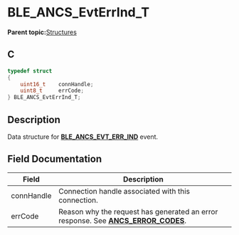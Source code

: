 # BLE\_ANCS\_EvtErrInd\_T

**Parent topic:**[Structures](GUID-9D4040A1-4922-48F6-BA70-EB4B094F9B91.md)

## C

```c
typedef struct
{
    uint16_t    connHandle;
    uint8_t     errCode;
} BLE_ANCS_EvtErrInd_T;
```

## Description

Data structure for **[BLE\_ANCS\_EVT\_ERR\_IND](GUID-4BB8FD63-76FD-4D39-8EEF-FBC86B43A2DC.md)** event.

## Field Documentation

|Field|Description|
|-----|-----------|
|connHandle|Connection handle associated with this connection.|
|errCode|Reason why the request has generated an error response. See **[ANCS\_ERROR\_CODES](GUID-0CF7CA02-0403-486E-94AF-6D705CAB7C86.md)**.|

